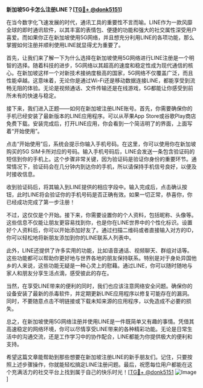 **新加坡5G卡怎么注册LINE？[[TG💪+ @donk5151](https://t.me/s/donk5151)]**

在当今数字化飞速发展的时代，通讯工具的重要性不言而喻。LINE作为一款风靡全球的即时通讯软件，以其丰富的表情包、便捷的功能和强大的社交属性深受用户喜爱。而如果你正在新加坡使用5G网络，并且想充分利用LINE的各项功能，那么掌握如何注册并顺利使用LINE就显得尤为重要了。

首先，让我们来了解一下为什么选择在新加坡使用5G网络进行LINE注册是一个明智的选择。随着科技的进步，5G网络以其超高的速度和稳定性成为现代通信的核心。在新加坡这样一个对新技术接纳度极高的国家，5G网络不仅覆盖广泛，而且性能卓越。这意味着，无论你是通过Wi-Fi还是移动数据连接LINE，都能享受到流畅无阻的体验。无论是视频通话、文件传输还是在线游戏，5G都能让你感受到前所未有的快速与稳定。

接下来，我们进入正题——如何在新加坡注册LINE账号。首先，你需要确保你的手机已经安装了最新版本的LINE应用程序。可以从苹果App Store或谷歌Play商店免费下载。安装完成后，打开LINE应用，你会看到一个简洁明了的界面，上面写着“开始使用”。

点击“开始使用”后，系统会提示你输入手机号码。在这里，你可以使用你在新加坡购买的5G SIM卡所对应的号码。输入手机号码后，LINE会发送一条包含验证码的短信到你的手机上。这个步骤非常关键，因为验证码是验证你身份的重要环节。通常情况下，验证码会在几分钟内到达你的手机，所以请保持手机信号良好，以便及时接收信息。

收到验证码后，将其输入到LINE提供的相应字段中。输入完成后，点击确认按钮，此时LINE将会验证你的手机号码是否正确有效。如果一切正常，恭喜你，你已经成功完成了第一步注册！

不过，这仅仅是个开始。接下来，你需要设置你的个人资料，包括昵称、头像等。这些信息不仅能让朋友更容易找到你，也是你在LINE世界中的个性化标识。设置好个人资料后，你可以开始添加好友了。通过扫描二维码或者直接输入对方的ID，你可以轻松地将新朋友添加到你的LINE联系人列表中。

此外，LINE还提供了许多实用的功能，比如语音通话、视频聊天、群组对话等。这些功能都可以帮助你更好地与世界各地的朋友保持联系。特别是对于身处异国他乡的人来说，这些功能无疑是一种心灵上的慰藉。通过LINE，你可以随时随地与家人和朋友分享生活点滴，感受彼此的存在。

当然，在享受LINE带来的便利的同时，我们也应该注意网络安全问题。确保你的设备安装了最新的杀毒软件，并定期更新LINE应用程序以修复可能存在的漏洞。同时，不要随意点击不明链接或下载未知来源的应用程序，以免造成不必要的损失。

总之，在新加坡使用5G网络注册并使用LINE是一件既简单又有趣的事情。凭借其高速稳定的网络环境，你可以尽情享受LINE带来的各种精彩功能。无论是日常生活中的沟通交流，还是工作学习中的协作配合，LINE都能为你提供极大的便利和支持。

希望这篇文章能帮助到那些想要在新加坡注册LINE的新手朋友们。记住，只要按照上述步骤操作，你就能轻松搞定LINE注册问题。最后，祝愿每位用户都能在这个充满活力的社交平台上找到属于自己的快乐时光！[[TG💪+ @donk5151](https://t.me/s/donk5151) ![Image](https://i.postimg.cc/rwNCRYN7/Snipaste-2025-04-30-17-27-05.png)]